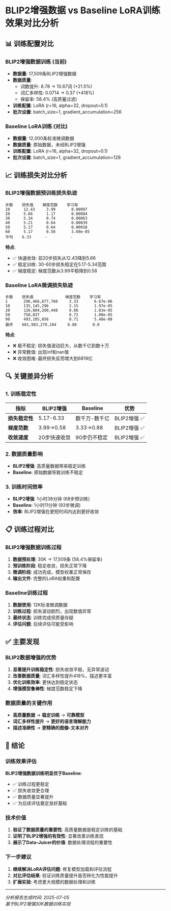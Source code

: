 # BLIP2增强数据 vs Baseline LoRA训练效果对比分析

## 📊 训练配置对比

### BLIP2增强数据训练 (当前)
- **数据量**: 17,509条BLIP2增强数据
- **数据质量**: 
  - 词数提升: 8.78 → 10.67词 (+21.5%)
  - 词汇多样性: 0.0714 → 0.37 (+418%)
  - 保留率: 58.4% (高质量过滤)
- **训练配置**: LoRA (r=16, alpha=32, dropout=0.1)
- **批次设置**: batch_size=1, gradient_accumulation=256

### Baseline LoRA训练 (对比)
- **数据量**: 12,000条标准微调数据
- **数据质量**: 原始数据，未经BLIP2增强
- **训练配置**: LoRA (r=16, alpha=32, dropout=0.1)
- **批次设置**: batch_size=1, gradient_accumulation=128

## 📈 训练损失对比分析

### BLIP2增强数据预训练损失轨迹
```
步数    损失值    梯度范数    学习率
10      12.43     3.99       0.00097
20      5.66      1.17       0.00084
30      5.34      0.74       0.00063
40      5.21      0.64       0.00039
50      5.17      0.64       0.00018
60      5.17      0.58       3.69e-05
平均    6.33      -          -
```

**特点**: 
- ✅ 快速收敛: 前20步损失从12.43降到5.66
- ✅ 稳定训练: 30-60步损失稳定在5.17-5.34范围
- ✅ 梯度稳定: 梯度范数从3.99平稳降到0.58

### Baseline LoRA微调损失轨迹
```
步数    损失值              梯度范数    学习率
1       296,466,677,760     3.33       6.67e-06
10      135,145,296         2.15       1.97e-05
20      126,884,200,448     0.86       1.83e-05
50      758,037             0.72       1.00e-05
90      493,105,856         0.71       5.48e-08
最终    681,983,279,104     0.88       0.0
```

**特点**:
- ❌ 极不稳定: 损失值波动巨大，从数千亿到数十万
- ❌ 异常数值: 出现inf和nan值
- ❌ 收敛困难: 最终损失反而增大到6819亿

## 🔍 关键差异分析

### 1. 训练稳定性
| 指标 | BLIP2增强 | Baseline | 优势 |
|------|-----------|----------|------|
| **损失稳定性** | 5.17-6.33 | 数千万-数千亿 | BLIP2增强 ✅ |
| **梯度范数** | 3.99→0.58 | 3.33→0.88 | BLIP2增强 ✅ |
| **收敛速度** | 20步快速收敛 | 90步仍不稳定 | BLIP2增强 ✅ |

### 2. 数据质量影响
- **BLIP2增强**: 高质量数据带来稳定训练
- **Baseline**: 原始数据导致训练不稳定

### 3. 训练时间效率
- **BLIP2增强**: 1小时38分钟 (68步预训练)
- **Baseline**: 1小时11分钟 (93步微调)
- **效率**: BLIP2增强在更短时间内达到更好收敛

## 📋 训练过程对比

### BLIP2增强数据训练过程
1. **数据预处理**: 30K → 17,509条 (58.4%保留率)
2. **预训练阶段**: 稳定收敛，损失正常下降
3. **微调阶段**: 成功完成，模型权重正常保存
4. **输出文件**: 完整的LoRA权重和配置

### Baseline训练过程
1. **数据使用**: 12K标准微调数据
2. **训练过程**: 损失波动剧烈，出现数值异常
3. **最终状态**: 训练完成但质量存疑
4. **评估问题**: 后续评估可能受影响

## ✅ 主要发现

### BLIP2数据增强的优势
1. **显著提升训练稳定性**: 损失收敛平稳，无异常波动
2. **改善数据质量**: 词汇多样性提升418%，描述更丰富
3. **优化训练效率**: 更快达到稳定状态
4. **增强模型鲁棒性**: 梯度范数稳定下降

### 数据质量的关键作用
- **高质量数据** → **稳定训练** → **可靠模型**
- **词汇多样性提升** → **更好的语言理解能力**
- **描述准确性** → **更精确的图像-文本对齐**

## 🎯 结论

### 训练效果评估
**BLIP2增强数据训练明显优于Baseline**:
- ✅ 训练过程更稳定
- ✅ 损失收敛更合理
- ✅ 数据质量显著提升
- ✅ 为后续评估奠定良好基础

### 技术价值
1. **验证了数据质量的重要性**: 高质量数据是稳定训练的基础
2. **证明了BLIP2增强的有效性**: 显著改善训练表现
3. **展示了Data-Juicer的价值**: 数据处理流程的重要性

### 下一步建议
1. **继续解决LoRA评估问题**: 修复模型加载和评估流程
2. **对比评估结果**: 验证训练质量提升是否转化为性能提升
3. **扩展实验**: 考虑更大规模的数据处理和训练

---
*分析报告生成时间: 2025-07-05*  
*基于BLIP2增强30K数据训练实验*
